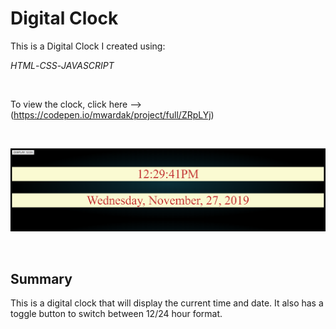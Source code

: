 # Digital Clock

This is a Digital Clock I created using:

_HTML_-_CSS_-_JAVASCRIPT_

<br>

To view the clock, click here -->(https://codepen.io/mwardak/project/full/ZRpLYj) 

<br>

![picture](clock.PNG)




<br>

## Summary

This is a digital clock that will display the current time and date.
It also has a toggle button to switch between 12/24 hour format.

<br>

